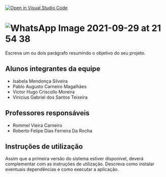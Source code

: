 [![Open in Visual Studio Code](https://classroom.github.com/assets/open-in-vscode-f059dc9a6f8d3a56e377f745f24479a46679e63a5d9fe6f495e02850cd0d8118.svg)](https://classroom.github.com/online_ide?assignment_repo_id=453597&assignment_repo_type=GroupAssignmentRepo)
# ![WhatsApp Image 2021-09-29 at 21 54 38](https://user-images.githubusercontent.com/90855346/135457673-1710946f-10a6-4c26-9bbd-3e0df8b2d73d.jpeg)

Escreva um ou dois  parágrafo resumindo o objetivo do seu projeto.


## Alunos integrantes da equipe

* Isabela Mendonça Silveira
* Pablo Augusto Carneiro Magalhães
* Victor Hugo Criscollo Moreira
* Vinicius Gabriel dos Santos Teixeira

## Professores responsáveis

* Rommel Vieira Carneiro
* Roberto Felipe Dias Ferreira Da Rocha

## Instruções de utilização

Assim que a primeira versão do sistema estiver disponível, deverá complementar com as instruções de utilização. Descreva como instalar eventuais dependências e como executar a aplicação.
